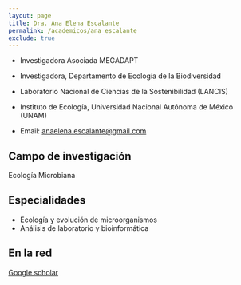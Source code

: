 ```yaml
---
layout: page
title: Dra. Ana Elena Escalante
permalink: /academicos/ana_escalante
exclude: true
---
```


- Investigadora Asociada MEGADAPT

- Investigadora, Departamento de Ecología de la Biodiversidad

- Laboratorio Nacional de Ciencias de la Sostenibilidad (LANCIS)

- Instituto de Ecología, Universidad Nacional Autónoma de México (UNAM) 

- Email: anaelena.escalante@gmail.com


## Campo de investigación

Ecología Microbiana

## Especialidades

- Ecología y evolución de microorganismos
- Análisis de laboratorio y bioinformática

## En la red

[Google scholar](https://scholar.google.com.mx/citations?user=UQmdPmoAAAAJ&hl=en)
